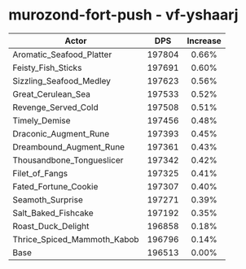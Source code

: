 # murozond-fort-push - vf-yshaarj
| Actor | DPS | Increase |
|---|:---:|:---:|
|Aromatic_Seafood_Platter|197804|0.66%|
|Feisty_Fish_Sticks|197691|0.60%|
|Sizzling_Seafood_Medley|197623|0.56%|
|Great_Cerulean_Sea|197533|0.52%|
|Revenge_Served_Cold|197508|0.51%|
|Timely_Demise|197456|0.48%|
|Draconic_Augment_Rune|197393|0.45%|
|Dreambound_Augment_Rune|197361|0.43%|
|Thousandbone_Tongueslicer|197342|0.42%|
|Filet_of_Fangs|197325|0.41%|
|Fated_Fortune_Cookie|197307|0.40%|
|Seamoth_Surprise|197271|0.39%|
|Salt_Baked_Fishcake|197192|0.35%|
|Roast_Duck_Delight|196858|0.18%|
|Thrice_Spiced_Mammoth_Kabob|196796|0.14%|
|Base|196513|0.00%|
